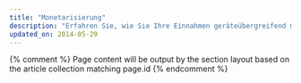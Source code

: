 ```yaml
---
title: "Monetarisierung"
description: "Erfahren Sie, wie Sie Ihre Einnahmen geräteübergreifend maximieren. Steigern Sie die Nutzerfreundlichkeit und verdienen Sie bares Geld."
updated_on: 2014-05-29
---
```


{% comment %}
Page content will be output by the section layout based on the article collection matching page.id
{% endcomment %}


